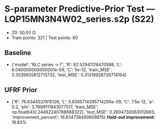 # S-parameter Predictive-Prior Test — LQP15MN3N4W02_series.s2p (S22)
- Z0: 50.00 Ω
- Train points: 321  |  Test points: 80

## Baseline
- {'model': 'RLC series -> Γ', 'R': 82.52941176470588, 'L': 6.040000000000001e-09, 'C': 5e-12, 'train_MSE': 0.3039655812713732, 'test_MSE': 0.31319928726714164}

## UFRF Prior
- {'R': 76.6344537815126, 'L': 5.6085714285714295e-09, 'C': 7.5e-12, 'a': 0.2, 'phi': 3.7699111843077517, 'train_MSE': np.float64(0.24462240788688322), 'test_MSE': 0.2604730063012683, 'improvement_percent': 16.834738490608615}
**Held-out improvement:** 16.83%